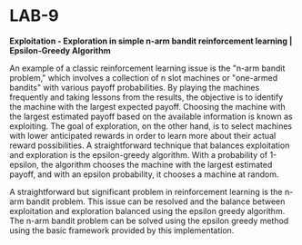 # LAB-9

**Exploitation - Exploration in simple n-arm bandit reinforcement learning | Epsilon-Greedy Algorithm**

An example of a classic reinforcement learning issue is the "n-arm bandit problem," which involves a collection of n slot machines or "one-armed bandits" with various payoff probabilities. By playing the machines frequently and taking lessons from the results, the objective is to identify the machine with the largest expected payoff.
Choosing the machine with the largest estimated payoff based on the available information is known as exploiting. The goal of exploration, on the other hand, is to select machines with lower anticipated rewards in order to learn more about their actual reward possibilities. 
A straightforward technique that balances exploitation and exploration is the epsilon-greedy algorithm. With a probability of 1-epsilon, the algorithm chooses the machine with the largest estimated payoff, and with an epsilon probability, it chooses a machine at random.

A straightforward but significant problem in reinforcement learning is the n-arm bandit problem. This issue can be resolved and the balance between exploitation and exploration balanced using the epsilon greedy algorithm. The n-arm bandit problem can be solved using the epsilon greedy method using the basic framework provided by this implementation.
